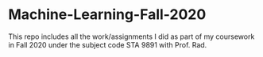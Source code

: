 # Machine-Learning-Fall-2020
This repo includes all the work/assignments I did as part of my coursework in Fall 2020 under the subject code STA 9891 with Prof. Rad.
